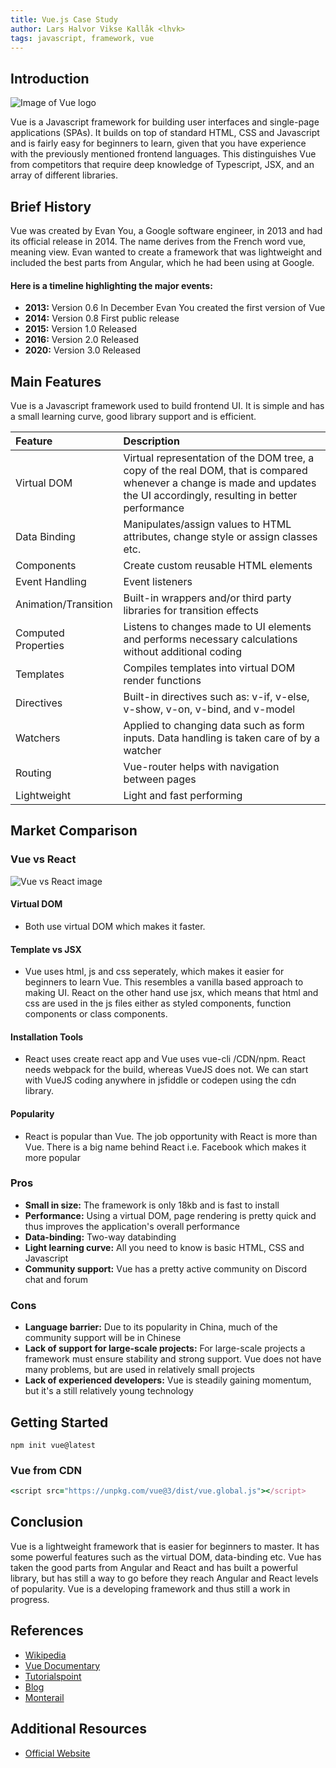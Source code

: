 ```yaml
---
title: Vue.js Case Study
author: Lars Halvor Vikse Kallåk <lhvk>
tags: javascript, framework, vue
---
```


## Introduction
 
 ![Image of Vue logo](https://res.cloudinary.com/practicaldev/image/fetch/s--q6AIFazN--/c_imagga_scale,f_auto,fl_progressive,h_420,q_auto,w_1000/https://dev-to-uploads.s3.amazonaws.com/uploads/articles/ll22z8mea106b4vjdjy7.jpeg)

Vue is a Javascript framework for building user interfaces and single-page applications (SPAs). It builds on top of standard HTML, CSS and Javascript and is fairly easy for beginners to learn, given that you have experience with the previously mentioned frontend languages. This distinguishes Vue from competitors that require deep knowledge of Typescript, JSX, and an array of different libraries.

## Brief History

Vue was created by Evan You, a Google software engineer, in 2013 and had its official release in 2014. The name derives from the French word vue, meaning view. Evan wanted to create a framework that was lightweight and included the best parts from Angular, which he had been using at Google. 

#### Here is a timeline highlighting the major events:
 
- **2013:** Version 0.6 In December Evan You created the first version of Vue
- **2014:** Version 0.8 First public release
- **2015:** Version 1.0 Released
- **2016:** Version 2.0 Released
- **2020:** Version 3.0 Released

## Main Features
 
Vue is a Javascript framework used to build frontend UI. It is simple and has a small learning curve, good library support and is efficient.

| Feature | Description |
| :--- | :--- |
| Virtual DOM | Virtual representation of the DOM tree, a copy of the real DOM, that is compared whenever a change is made and updates the UI accordingly, resulting in better performance |
| Data Binding | Manipulates/assign values to HTML attributes, change style or assign classes etc. |
| Components | Create custom reusable HTML elements |
| Event Handling | Event listeners |
| Animation/Transition | Built-in wrappers and/or third party libraries for transition effects |
| Computed Properties | Listens to changes made to UI elements and performs necessary calculations without additional coding |
| Templates | Compiles templates into virtual DOM render functions |
| Directives | Built-in directives such as: v-if, v-else, v-show, v-on, v-bind, and v-model |
| Watchers | Applied to changing data such as form inputs. Data handling is taken care of by a watcher |
| Routing | Vue-router helps with navigation between pages |
| Lightweight | Light and fast performing |

## Market Comparison

 ### Vue vs React
 
 ![Vue vs React image](https://www.monterail.com/hs-fs/hubfs/blog_graphics/xVue_vs_React_comparison_of_technologies.png,qwidth=1172,aheight=1722,aname=Vue_vs_React_comparison_of_technologies.png.pagespeed.ic.nlnRETuray.webp)
 
#### Virtual DOM
 - Both use virtual DOM which makes it faster.
#### Template vs JSX
 - Vue uses html, js and css seperately, which makes it easier for beginners to learn Vue. This resembles a vanilla based approach to making UI. React on the other hand use jsx, which means that html and css are used in the js files either as styled components, function components or class components.
#### Installation Tools
 - React uses create react app and Vue uses vue-cli /CDN/npm. React needs webpack for the build, whereas VueJS does not. We can start with VueJS coding anywhere in jsfiddle or codepen using the cdn library.
#### Popularity
 - React is popular than Vue. The job opportunity with React is more than Vue. There is a big name behind React i.e. Facebook which makes it more popular
 
 ### Pros
- **Small in size:** The framework is only 18kb and is fast to install
- **Performance:** Using a virtual DOM, page rendering is pretty quick and thus improves the application's overall performance
- **Data-binding:** Two-way databinding
- **Light learning curve:** All you need to know is basic HTML, CSS and Javascript
 - **Community support:** Vue has a pretty active community on Discord chat and forum
 
  ### Cons
- **Language barrier:** Due to its popularity in China, much of the community support will be in Chinese
- **Lack of support for large-scale projects:** For large-scale projects a framework must ensure stability and strong support. Vue does not have many problems, but are used in relatively small projects
- **Lack of experienced developers:** Vue is steadily gaining momentum, but it's a still relatively young technology
 
## Getting Started
 
 
```
npm init vue@latest
```

### Vue from CDN
 ```ruby
<script src="https://unpkg.com/vue@3/dist/vue.global.js"></script>
```
 
## Conclusion

 Vue is a lightweight framework that is easier for beginners to master. It has some powerful features such as the virtual DOM, data-binding etc. Vue has taken the good parts from Angular and React and has built a powerful library, but has still a way to go before they reach Angular and React levels of popularity. Vue is a developing framework and thus still a work in progress. 

## References

- [Wikipedia](https://en.wikipedia.org/wiki/Vue.js)
- [Vue Documentary](https://www.youtube.com/watch?v=OrxmtDw4pVI)
- [Tutorialspoint](https://www.tutorialspoint.com/vuejs/vuejs_overview.htm)
- [Blog](https://www.altexsoft.com/blog/engineering/pros-and-cons-of-vue-js/)
- [Monterail](https://www.monterail.com/blog/vue-vs-react)
## Additional Resources

- [Official Website](https://vuejs.org/)
